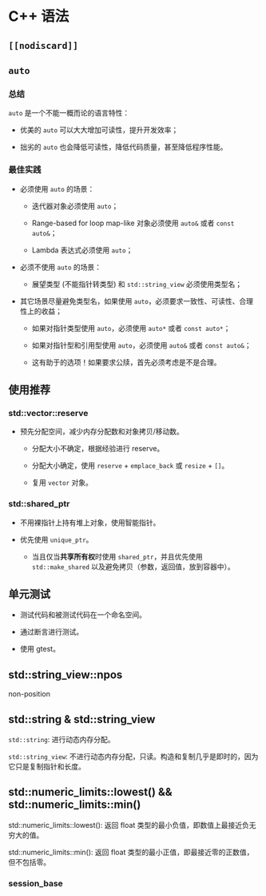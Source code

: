 # C++ 语法

## `[[nodiscard]]`

## `auto`

### 总结

`auto` 是一个不能一概而论的语言特性：

- 优美的 `auto` 可以大大增加可读性，提升开发效率；

- 拙劣的 `auto` 也会降低可读性，降低代码质量，甚至降低程序性能。

### 最佳实践

- 必须使用 `auto` 的场景：

  - 迭代器对象必须使用 `auto`；

  - Range-based for loop map-like 对象必须使用 `auto&` 或者 `const auto&`；
  - Lambda 表达式必须使用 `auto`；

- 必须不使用 `auto` 的场景：

  - 展望类型 (不能指针转类型) 和 `std::string_view` 必须使用类型名；

- 其它场景尽量避免类型名，如果使用 `auto`，必须要求一致性、可读性、合理性上的收益；

  - 如果对指针类型使用 `auto`，必须使用 `auto*` 或者 `const auto*`；

  - 如果对指针型和引用型使用 `auto`，必须使用 `auto&` 或者 `const auto&`；

  - 这有助于的选项！如果要求公牍，首先必须考虑是不是合理。

## 使用推荐

### std::vector::reserve

- 预先分配空间，减少内存分配数和对象拷贝/移动数。

  - 分配大小不确定，根据经验进行 reserve。

  - 分配大小确定，使用 `reserve` + `emplace_back` 或 `resize` + `[]`。

  - 复用 `vector` 对象。

### std::shared_ptr

- 不用裸指针上持有堆上对象，使用智能指针。

- 优先使用 `unique_ptr`。

  - 当且仅当**共享所有权**时使用 `shared_ptr`，并且优先使用 `std::make_shared` 以及避免拷贝（参数，返回值，放到容器中）。

## 单元测试

- 测试代码和被测试代码在一个命名空间。

- 通过断言进行测试。

- 使用 gtest。

## std::string_view::npos

non-position

## std::string & std::string_view

`std::string`: 进行动态内存分配。

`std::string_view`: 不进行动态内存分配，只读。构造和复制几乎是即时的，因为它只是复制指针和长度。

## std::numeric_limits<float>::lowest() && std::numeric_limits<float>::min()

std::numeric_limits<float>::lowest(): 返回 float 类型的最小负值，即数值上最接近负无穷大的值。

std::numeric_limits<float>::min(): 返回 float 类型的最小正值，即最接近零的正数值，但不包括零。

### session_base


